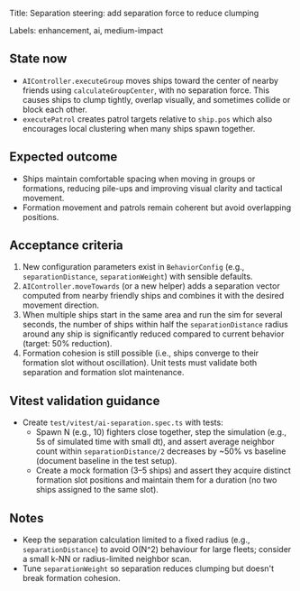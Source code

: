 Title: Separation steering: add separation force to reduce clumping

Labels: enhancement, ai, medium-impact

State now
---------
- `AIController.executeGroup` moves ships toward the center of nearby friends using `calculateGroupCenter`, with no separation force. This causes ships to clump tightly, overlap visually, and sometimes collide or block each other.
- `executePatrol` creates patrol targets relative to `ship.pos` which also encourages local clustering when many ships spawn together.

Expected outcome
----------------
- Ships maintain comfortable spacing when moving in groups or formations, reducing pile-ups and improving visual clarity and tactical movement.
- Formation movement and patrols remain coherent but avoid overlapping positions.

Acceptance criteria
-------------------
1. New configuration parameters exist in `BehaviorConfig` (e.g., `separationDistance`, `separationWeight`) with sensible defaults.
2. `AIController.moveTowards` (or a new helper) adds a separation vector computed from nearby friendly ships and combines it with the desired movement direction.
3. When multiple ships start in the same area and run the sim for several seconds, the number of ships within half the `separationDistance` radius around any ship is significantly reduced compared to current behavior (target: 50% reduction).
4. Formation cohesion is still possible (i.e., ships converge to their formation slot without oscillation). Unit tests must validate both separation and formation slot maintenance.

Vitest validation guidance
-------------------------
- Create `test/vitest/ai-separation.spec.ts` with tests:
  - Spawn N (e.g., 10) fighters close together, step the simulation (e.g., 5s of simulated time with small dt), and assert average neighbor count within `separationDistance/2` decreases by ~50% vs baseline (document baseline in the test setup).
  - Create a mock formation (3–5 ships) and assert they acquire distinct formation slot positions and maintain them for a duration (no two ships assigned to the same slot).

Notes
-----
- Keep the separation calculation limited to a fixed radius (e.g., `separationDistance`) to avoid O(N^2) behaviour for large fleets; consider a small k-NN or radius-limited neighbor scan.
- Tune `separationWeight` so separation reduces clumping but doesn't break formation cohesion.